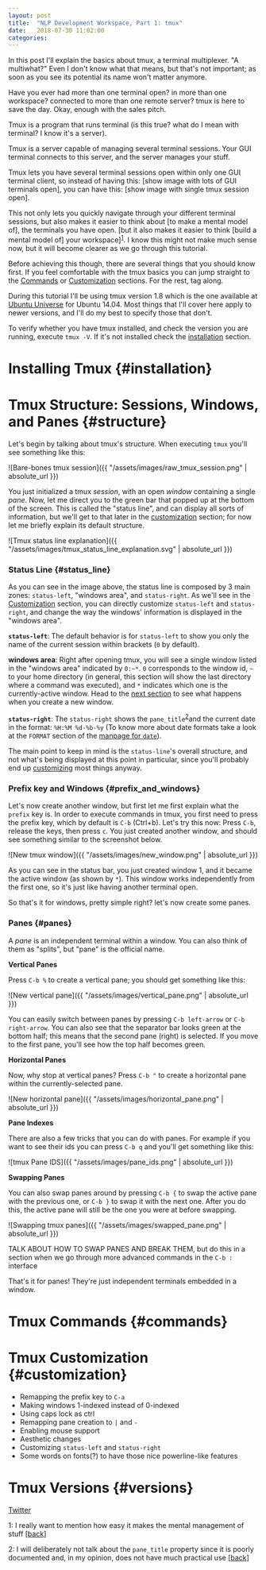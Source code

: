 ```yaml
---
layout: post
title:  "NLP Development Workspace, Part 1: tmux"
date:   2018-07-30 11:02:00
categories:
---
```


In this post I'll explain the basics about
tmux, a terminal multiplexer. "A multiwhat?" Even I don't know what that means,
but that's not important; as soon as you see its potential its name won't matter
anymore.

Have you ever had more than one terminal open? in more than one workspace?
connected to more than one remote server? tmux is here to save the day. Okay,
enough with the sales pitch.

Tmux is a program that runs  terminal (is this true? what do I mean with
terminal? I know it's a server).

Tmux is a server capable of managing several terminal sessions. Your GUI
terminal connects to this server, and the server manages your stuff.

Tmux lets you have several terminal sessions open within only one GUI terminal
client, so instead of having this: [show image with lots of GUI terminals open],
you can have this: [show image with single tmux session open].

This not only lets you quickly navigate through your different terminal
sessions, but also makes it easier to think about [to make a mental model of],
the terminals you have open. [but it also makes it easier to think [build a
mental model of] your workspace]<sup>[1](#footnote:mental_model)</sup>.
<a name="footnote:mental_model.backlink"></a>I know this might not make much
sense now, but it will become clearer as we go through this tutorial.

Before achieving this though, there are several things that you should know
first. If you feel comfortable with the tmux basics you can jump straight to the
[Commands](#commands) or [Customization](#customization) sections. For the rest,
tag along.

During this tutorial I'll be using tmux version 1.8 which is the one available
at [Ubuntu Universe](https://help.ubuntu.com/community/Repositories/Ubuntu) for
Ubuntu 14.04. Most things that I'll cover here apply to newer versions, and I'll
do my best to specify those that don't. 

To verify whether you have tmux installed, and check the version you are
running, execute `tmux -V`. If it's not installed check the
[installation](#installation) section.

# Installing Tmux {#installation}

# Tmux Structure: Sessions, Windows, and Panes {#structure}

Let's begin by talking about tmux's structure. When executing `tmux` you'll see
something like this:

![Bare-bones tmux session]({{ "/assets/images/raw_tmux_session.png" | absolute_url }})

You just initialized a tmux _session_, with an open _window_ containing a single
_pane_. Now, let me direct you to the green bar that popped up at the bottom of
the screen. This is called the "status line", and can display all sorts of
information, but we'll get to that later in the [customization](#customization)
section; for now let me briefly explain its default structure. 

![Tmux status line explanation]({{ "/assets/images/tmux_status_line_explanation.svg" | absolute_url }})

### Status Line {#status_line}

As you can see in the image above, the status line is composed by 3 main zones:
`status-left`, "windows area", and `status-right`. As we'll see in the
[Customization](#customization) section, you can directly customize
`status-left` and `status-right`, and change the way the windows' information is
displayed in the "windows area".

**`status-left`**: The default behavior is for `status-left` to show you only
the name of the current session within brackets (`0` by default). 

**windows area**: Right after opening tmux, you will see a single window listed
in the "windows area" indicated by `0:~*`. `0` corresponds to the window id, `~`
to your home directory (in general, this section will show the last directory
where a command was executed),  and `*` indicates which one is the
currently-active window. Head to the [next section](#prefix_and_windows) to see
what happens when you create a new window.

**`status-right`**: The `status-right` shows the
`pane_title`<sup>[2](#footnote:pane_title)</sup><a
name="footnote:pane_title.backlink"></a>and the current date in the format:
`%H:%M %d-%b-%y` (To know more about date formats take a look at the `FORMAT`
section of the [manpage for
`date`](http://linuxcommand.org/lc3_man_pages/date1.html)).  

The main point to keep in mind is the `status-line`'s overall structure, and not
what's being displayed at this point in particular, since you'll probably end up
[customizing](#customization) most things anyway.


### Prefix key and Windows {#prefix_and_windows}

Let's now create another window, but first let me first explain what the
`prefix` key is. In order to execute commands in tmux, you first need to
press the prefix key, which by default is `C-b` (Ctrl+b). Let's try this now:
Press `C-b`, release the keys, then press `c`. You just created another window,
and should see something similar to the screenshot below.

![New tmux window]({{ "/assets/images/new_window.png" | absolute_url }})

As you can see in the status bar, you just created window 1, and it became the
active window (as shown by `*`). This window works independently from the
first one, so it's just like having another terminal open.

So that's it for windows, pretty simple right? let's now create some panes.


### Panes {#panes}

A _pane_ is an independent terminal within a window. You can also think of them as
"splits", but "pane" is the official name.

**Vertical Panes** 

Press `C-b %` to create a vertical pane; you should get something like this:

![New vertical pane]({{ "/assets/images/vertical_pane.png" | absolute_url }})

You can easily switch between panes by pressing `C-b left-arrow` or `C-b
right-arrow`. You can also see that the separator bar looks green at the bottom
half; this means that the second pane (right) is selected. If you move to the
first pane, you'll see how the top half becomes green.

**Horizontal Panes**

Now, why stop at vertical panes? Press `C-b "` to create a horizontal pane
within the currently-selected pane.

![New horizontal pane]({{ "/assets/images/horizontal_pane.png" | absolute_url }})

**Pane Indexes**

There are also a few tricks that you can do with panes. For example if you want
to see their ids you can press `C-b q` and you'll get something like this:

![tmux Pane IDS]({{ "/assets/images/pane_ids.png" | absolute_url }})

**Swapping Panes**

You can also swap panes around by pressing `C-b {` to swap the active pane with
the previous one, or `C-b }` to swap it with the next one.  After you do this,
the active pane will still be the one you were at before swapping.

![Swapping tmux panes]({{ "/assets/images/swapped_pane.png" | absolute_url }})

TALK ABOUT HOW TO SWAP PANES AND BREAK THEM, but do this in a section when we go
through more advanced commands in the `C-b :` interface


That's it for panes! They're just independent terminals embedded in a window.

# Tmux Commands {#commands}

# Tmux Customization {#customization}

* Remapping the prefix key to `C-a`
* Making windows 1-indexed instead of 0-indexed
* Using caps lock as ctrl
* Remapping pane creation to `|` and `-`
* Enabling mouse support
* Aesthetic changes
* Customizing `status-left` and `status-right`
* Some words on fonts(?) to have those nice powerline-like features

# Tmux Versions {#versions}

<a href="https://twitter.com/intent/tweet?text={{ page.title }}&url={{ site.url }}{{ page.url }}&via={{ site.twitter_username }}&related={{ site.twitter_username }}" rel="nofollow" target="_blank" title="Share on Twitter">Twitter</a>

<a name="footnote:mental_model">1</a>: I really want to mention how easy it makes the
mental management of stuff [[back](#footnote:mental_model.backlink)]


<a name="footnote:pane_title">2</a>: I will deliberately not talk about the
`pane_title` property since it is poorly documented and, in my opinion, does not
have much practical use [[back](#footnote:pane_title.backlink)]
